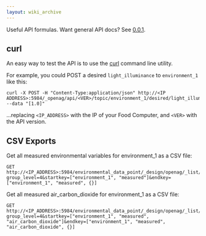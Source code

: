 ```yaml
---
layout: wiki_archive
---
```


Useful API formulas. Want general API docs? See
[0.0.1](../openag_brain/api/0.0.1.md).

## curl

An easy way to test the API is to use the [curl](https://curl.haxx.se/)
command line utility.

For example, you could POST a desired `light_illuminance` to
`environment_1` like this:

``` 
curl -X POST -H "Content-Type:application/json" http://<IP ADDRESS>:5984/_openag/api/<VER>/topic/environment_1/desired/light_illuminance --data "[1.0]"

```

...replacing `<IP_ADDRESS>` with the IP of your Food Computer, and
`<VER>` with the API version.

## CSV Exports

Get all measured environmental variables for environment\_1 as a CSV
file:

``` 
GET http://<IP_ADDRESS>:5984/environmental_data_point/_design/openag/_list/csv/by_variable?group_level=4&startkey=["environment_1", "measured"]&endkey=["environment_1", "measured", {}]

```

Get all measured air\_carbon\_dioxide for environment\_1 as a CSV file:

    GET http://<IP_ADDRESS>:5984/environmental_data_point/_design/openag/_list/csv/by_variable?group_level=4&startkey=["environment_1", "measured", "air_carbon_dioxide"]&endkey=["environment_1", "measured", "air_carbon_dioxide", {}]
